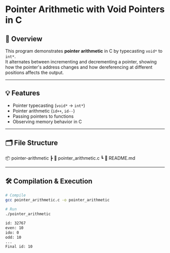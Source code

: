 # Pointer Arithmetic with Void Pointers in C

## 📌 Overview
This program demonstrates **pointer arithmetic** in C by typecasting `void*` to `int*`.  
It alternates between incrementing and decrementing a pointer, showing how the pointer's address changes and how dereferencing at different positions affects the output.

---

## 💡 Features
- Pointer typecasting (`void*` → `int*`)
- Pointer arithmetic (`id++`, `id--`)
- Passing pointers to functions
- Observing memory behavior in C

---

## 🗂️ File Structure
📦 pointer-arithmetic
┣ 📜 pointer_arithmetic.c
┗ 📜 README.md


---

## 🛠️ Compilation & Execution

```bash
# Compile
gcc pointer_arithmetic.c -o pointer_arithmetic

# Run
./pointer_arithmetic

id: 32767
even: 10
ido: 0
odd: 10
...
Final id: 10

